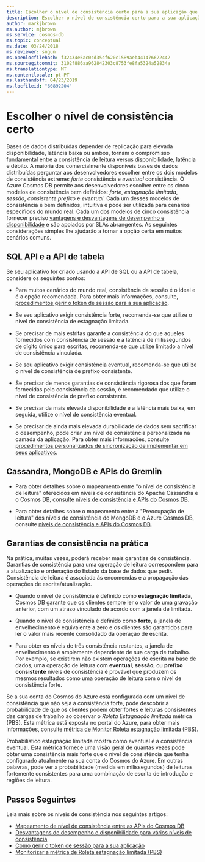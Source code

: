 ```yaml
---
title: Escolher o nível de consistência certo para a sua aplicação que utiliza o Azure Cosmos DB
description: Escolher o nível de consistência certo para a sua aplicação no Azure Cosmos DB.
author: markjbrown
ms.author: mjbrown
ms.service: cosmos-db
ms.topic: conceptual
ms.date: 03/24/2018
ms.reviewer: sngun
ms.openlocfilehash: f32434e5ac0cd35cf620c1589aeb441476622442
ms.sourcegitcommit: 3102f886aa962842303c8753fe8fa5324a52834a
ms.translationtype: MT
ms.contentlocale: pt-PT
ms.lasthandoff: 04/23/2019
ms.locfileid: "60892204"
---
```

# <a name="choose-the-right-consistency-level"></a>Escolher o nível de consistência certo 

Bases de dados distribuídas depender de replicação para elevada disponibilidade, latência baixa ou ambos, tornam o compromisso fundamental entre a consistência de leitura versus disponibilidade, latência e débito. A maioria dos comercialmente disponíveis bases de dados distribuídas perguntar aos desenvolvedores escolher entre os dois modelos de consistência extreme: *forte* consistência e *eventual* consistência. O Azure Cosmos DB permite aos desenvolvedores escolher entre os cinco modelos de consistência bem definidos: *forte*, *estagnação limitada*, *sessão*, *consistente prefixo* e *eventual*. Cada um desses modelos de consistência é bem definidos, intuitiva e pode ser utilizada para cenários específicos do mundo real. Cada um dos modelos de cinco consistência fornecer preciso [vantagens e desvantagens de desempenho e disponibilidade](consistency-levels-tradeoffs.md) e são apoiados por SLAs abrangentes. As seguintes considerações simples lhe ajudarão a tornar a opção certa em muitos cenários comuns.

## <a name="sql-api-and-table-api"></a>SQL API e a API de tabela

Se seu aplicativo for criado usando a API de SQL ou a API de tabela, considere os seguintes pontos:

- Para muitos cenários do mundo real, consistência da sessão é o ideal e é a opção recomendada. Para obter mais informações, consulte, [procedimentos gerir o token de sessão para a sua aplicação](how-to-manage-consistency.md#utilize-session-tokens).

- Se seu aplicativo exigir consistência forte, recomenda-se que utilize o nível de consistência de estagnação limitada.

- Se precisar de mais estritas garante a consistência do que aqueles fornecidos com consistência de sessão e a latência de milissegundos de dígito único para escritas, recomenda-se que utilize limitado a nível de consistência vinculada.  

- Se seu aplicativo exigir consistência eventual, recomenda-se que utilize o nível de consistência de prefixo consistente.

- Se precisar de menos garantias de consistência rigorosa dos que foram fornecidas pelo consistência da sessão, é recomendado que utilize o nível de consistência de prefixo consistente.

- Se precisar da mais elevada disponibilidade e a latência mais baixa, em seguida, utilize o nível de consistência eventual.

- Se precisar de ainda mais elevada durabilidade de dados sem sacrificar o desempenho, pode criar um nível de consistência personalizada na camada da aplicação. Para obter mais informações, consulte [procedimentos personalizados de sincronização de implementar em seus aplicativos](how-to-custom-synchronization.md).

## <a name="cassandra-mongodb-and-gremlin-apis"></a>Cassandra, MongoDB e APIs do Gremlin

- Para obter detalhes sobre o mapeamento entre "o nível de consistência de leitura" oferecidos em níveis de consistência do Apache Cassandra e o Cosmos DB, consulte [níveis de consistência e APIs do Cosmos DB](consistency-levels-across-apis.md#cassandra-mapping).

- Para obter detalhes sobre o mapeamento entre a "Preocupação de leitura" dos níveis de consistência do MongoDB e o Azure Cosmos DB, consulte [níveis de consistência e APIs do Cosmos DB](consistency-levels-across-apis.md#mongo-mapping).

## <a name="consistency-guarantees-in-practice"></a>Garantias de consistência na prática

Na prática, muitas vezes, poderá receber mais garantias de consistência. Garantias de consistência para uma operação de leitura correspondem para a atualização e ordenação do Estado da base de dados que pedir. Consistência de leitura é associada às encomendas e a propagação das operações de escrita/atualização.  

* Quando o nível de consistência é definido como **estagnação limitada**, Cosmos DB garante que os clientes sempre ler o valor de uma gravação anterior, com um atraso vinculado de acordo com a janela de limitada.

* Quando o nível de consistência é definido como **forte**, a janela de envelhecimento é equivalente a zero e os clientes são garantidos para ler o valor mais recente consolidado da operação de escrita.

* Para obter os níveis de três consistência restantes, a janela de envelhecimento é amplamente dependente de sua carga de trabalho. Por exemplo, se existirem não existem operações de escrita na base de dados, uma operação de leitura com **eventual**, **sessão**, ou **prefixo consistente** níveis de consistência é provável que produzem os mesmos resultados como uma operação de leitura com o nível de consistência forte.

Se a sua conta do Cosmos do Azure está configurada com um nível de consistência que não seja a consistência forte, pode descobrir a probabilidade de que os clientes podem obter fortes e leituras consistentes das cargas de trabalho ao observar o *Roleta Estagnação limitada* métrica (PBS). Esta métrica está exposta no portal do Azure, para obter mais informações, consulte [métrica de Monitor Roleta estagnação limitada (PBS)](how-to-manage-consistency.md#monitor-probabilistically-bounded-staleness-pbs-metric).

Probabilístico estagnação limitada mostra como eventual é a consistência eventual. Esta métrica fornece uma visão geral de quantas vezes pode obter uma consistência mais forte que o nível de consistência que tenha configurado atualmente na sua conta do Cosmos do Azure. Em outras palavras, pode ver a probabilidade (medida em milissegundos) de leituras fortemente consistentes para uma combinação de escrita de introdução e regiões de leitura.

## <a name="next-steps"></a>Passos Seguintes

Leia mais sobre os níveis de consistência nos seguintes artigos:

* [Mapeamento de nível de consistência entre as APIs do Cosmos DB](consistency-levels-across-apis.md)
* [Desvantagens de desempenho e disponibilidade para vários níveis de consistência](consistency-levels-tradeoffs.md)
* [Como gerir o token de sessão para a sua aplicação](how-to-manage-consistency.md#utilize-session-tokens)
* [Monitorizar a métrica de Roleta estagnação limitada (PBS)](how-to-manage-consistency.md#monitor-probabilistically-bounded-staleness-pbs-metric)
